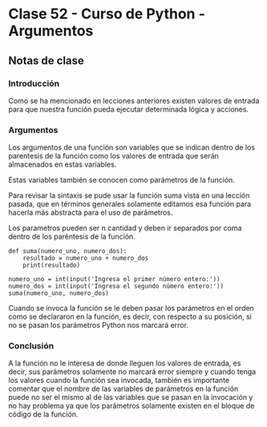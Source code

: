 # Clase 52 - Curso de Python - Argumentos

## Notas de clase

### Introducción
Como se ha mencionado en lecciones anteriores existen valores de entrada para que nuestra función pueda ejecutar determinada lógica y acciones.

### Argumentos

Los argumentos de una función son variables que se indican dentro de los parentesis de la función como los valores de entrada que serán almacenados en estas variables.

Estas variables también se conocen como parámetros de la función.

Para revisar la sintaxis se pude usar la función suma vista en una lección pasada, que en términos generales solamente editamos esa función para hacerla más abstracta para el uso de parámetros.

Los parametros pueden ser n cantidad y deben ir separados por coma dentro de los paréntesis de la función.


```
def suma(numero_uno, numero_dos):
    resultado = numero_uno + numero_dos
    print(resultado)

numero_uno = int(input('Ingresa el primer número entero:'))
numero_dos = int(input('Ingresa el segundo número entero:'))
suma(numero_uno, numero_dos)

```

Cuando se invoca la función se le deben pasar los parámetros en el orden como se declararon en la función, es decir, con respecto a su posición, si no se pasan los parámetros Python nos marcará error.



### Conclusión 

A la función no le interesa de donde lleguen los valores de entrada, es decir, sus parámetros solamente no marcará error siempre y cuando tenga los valores cuando la función sea invocada, también es importante comentar que el nombre de las variables de parámetros en la función puede no ser el mismo al de las variables que se pasan en la invocación y no hay problema ya que los parámetros solamente existen en el bloque de código de la función.
